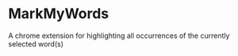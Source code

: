 # MarkMyWords
A chrome extension for highlighting all occurrences of the currently selected word(s)
